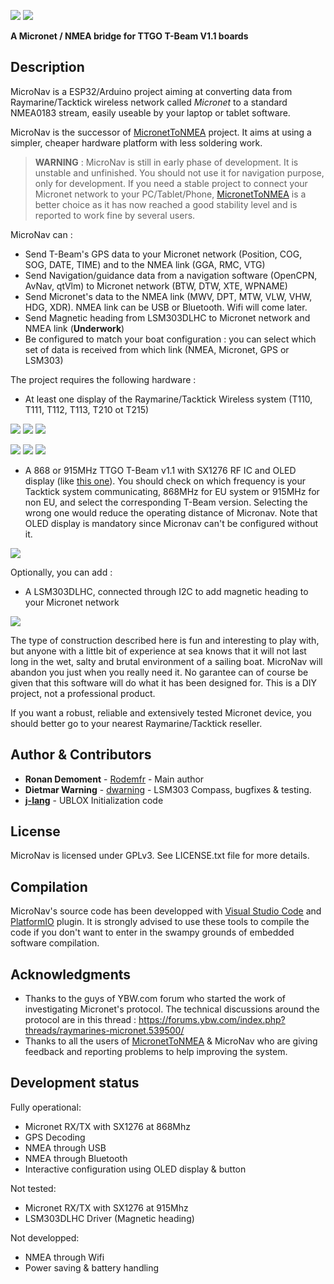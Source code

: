 ![](images/micronav.svg#gh-light-mode-only)
![](images/micronav_dark.svg#gh-dark-mode-only)

**A Micronet / NMEA bridge for TTGO T-Beam V1.1 boards**

## Description

MicroNav is a ESP32/Arduino project aiming at converting data from Raymarine/Tacktick wireless network called *Micronet* to a standard NMEA0183 stream, easily useable by your laptop or tablet software.

MicroNav is the successor of [MicronetToNMEA](https://github.com/Rodemfr/MicronetToNMEA) project. It aims at using a simpler, cheaper hardware platform with less soldering work.

> **WARNING** : MicroNav is still in early phase of development. It is unstable and unfinished. You should not use it for navigation purpose, only for development. If you need a stable project to connect your Micronet network to your PC/Tablet/Phone, [MicronetToNMEA](https://github.com/Rodemfr/MicronetToNMEA) is a better choice as it has now reached a good stability level and is reported to work fine by several users.


MicroNav can :

- Send T-Beam's GPS data to your Micronet network (Position, COG, SOG, DATE, TIME) and to the NMEA link (GGA, RMC, VTG)
- Send Navigation/guidance data from a navigation software (OpenCPN, AvNav, qtVlm) to Micronet network (BTW, DTW, XTE, WPNAME)
- Send Micronet's data to the NMEA link (MWV, DPT, MTW, VLW, VHW, HDG, XDR). NMEA link can be USB or Bluetooth. Wifi will come later.
- Send Magnetic heading from LSM303DLHC to Micronet network and NMEA link (**Underwork**)
- Be configured to match your boat configuration : you can select which set of data is received from which link (NMEA, Micronet, GPS or LSM303)

The project requires the following hardware :

- At least one display of the Raymarine/Tacktick Wireless system (T110, T111, T112, T113, T210 ot T215)

![](images/t110.png)
![](images/t111.png)
![](images/t112.png)

![](images/t210.png)
![](images/t215.png)
![](images/t113.png)

- A 868 or 915MHz TTGO T-Beam v1.1 with SX1276 RF IC and OLED display (like [this one](http://www.lilygo.cn/prod_view.aspx?TypeId=50060&Id=1317&FId=t3:50060:3)). You should check on which frequency is your Tacktick system communicating, 868MHz for EU system or 915MHz for non EU, and select the corresponding T-Beam version. Selecting the wrong one would reduce the operating distance of Micronav. Note that OLED display is mandatory since Micronav can't be configured without it.

![](images/t-beam-v1-1.png)

Optionally, you can add :

- A LSM303DLHC, connected through I2C to add magnetic heading to your Micronet network

![](images/lsm303.png)

The type of construction described here is fun and interesting to play with, but anyone with a little bit
of experience at sea knows that it will not last long in the wet, salty and brutal environment of a sailing boat.
MicroNav will abandon you just when you really need it. No garantee can of course be given that this software
will do what it has been designed for. This is a DIY project, not a professional product.

If you want a robust, reliable and extensively tested Micronet device, you should better go to your nearest Raymarine/Tacktick reseller. 

## Author & Contributors

* **Ronan Demoment** - [Rodemfr](https://github.com/Rodemfr) - Main author 
* **Dietmar Warning** - [dwarning](https://github.com/dwarning) - LSM303 Compass, bugfixes & testing.
* **[j-lang](https://github.com/j-lang)** - UBLOX Initialization code

## License

MicroNav is licensed under GPLv3. See LICENSE.txt file for more details.

## Compilation

MicroNav's source code has been developped with [Visual Studio Code](https://code.visualstudio.com) and [PlatformIO](https://platformio.org) plugin. It is strongly advised to use these tools to compile the code if you don't want to enter in the swampy grounds of embedded software compilation.

## Acknowledgments

* Thanks to the guys of YBW.com forum who started the work of investigating Micronet's protocol. The technical discussions around the protocol are in this thread : https://forums.ybw.com/index.php?threads/raymarines-micronet.539500/
* Thanks to all the users of [MicronetToNMEA](https://github.com/Rodemfr/MicronetToNMEA) & MicroNav who are giving feedback and reporting problems to help improving the system.

## Development status

Fully operational:
- Micronet RX/TX with SX1276 at 868Mhz
- GPS Decoding
- NMEA through USB
- NMEA through Bluetooth
- Interactive configuration using OLED display & button

Not tested:
- Micronet RX/TX with SX1276 at 915Mhz
- LSM303DLHC Driver (Magnetic heading)

Not developped:
- NMEA through Wifi
- Power saving & battery handling
